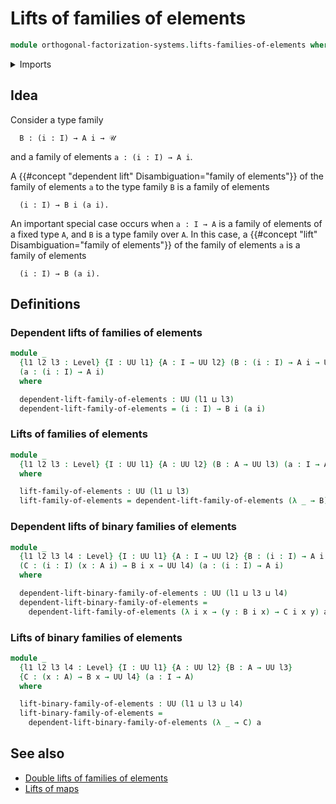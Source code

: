 # Lifts of families of elements

```agda
module orthogonal-factorization-systems.lifts-families-of-elements where
```

<details><summary>Imports</summary>

```agda
open import foundation.universe-levels
```

</details>

## Idea

Consider a type family

```text
  B : (i : I) → A i → 𝒰
```

and a family of elements `a : (i : I) → A i`.

A {{#concept "dependent lift" Disambiguation="family of elements"}} of the
family of elements `a` to the type family `B` is a family of elements

```text
  (i : I) → B i (a i).
```

An important special case occurs when `a : I → A` is a family of elements of a
fixed type `A`, and `B` is a type family over `A`. In this case, a
{{#concept "lift" Disambiguation="family of elements"}} of the family of
elements `a` is a family of elements

```text
  (i : I) → B (a i).
```

## Definitions

### Dependent lifts of families of elements

```agda
module _
  {l1 l2 l3 : Level} {I : UU l1} {A : I → UU l2} (B : (i : I) → A i → UU l3)
  (a : (i : I) → A i)
  where

  dependent-lift-family-of-elements : UU (l1 ⊔ l3)
  dependent-lift-family-of-elements = (i : I) → B i (a i)
```

### Lifts of families of elements

```agda
module _
  {l1 l2 l3 : Level} {I : UU l1} {A : UU l2} (B : A → UU l3) (a : I → A)
  where

  lift-family-of-elements : UU (l1 ⊔ l3)
  lift-family-of-elements = dependent-lift-family-of-elements (λ _ → B) a
```

### Dependent lifts of binary families of elements

```agda
module _
  {l1 l2 l3 l4 : Level} {I : UU l1} {A : I → UU l2} {B : (i : I) → A i → UU l3}
  (C : (i : I) (x : A i) → B i x → UU l4) (a : (i : I) → A i)
  where

  dependent-lift-binary-family-of-elements : UU (l1 ⊔ l3 ⊔ l4)
  dependent-lift-binary-family-of-elements =
    dependent-lift-family-of-elements (λ i x → (y : B i x) → C i x y) a
```

### Lifts of binary families of elements

```agda
module _
  {l1 l2 l3 l4 : Level} {I : UU l1} {A : UU l2} {B : A → UU l3}
  {C : (x : A) → B x → UU l4} (a : I → A)
  where

  lift-binary-family-of-elements : UU (l1 ⊔ l3 ⊔ l4)
  lift-binary-family-of-elements =
    dependent-lift-binary-family-of-elements (λ _ → C) a
```

## See also

- [Double lifts of families of elements](orthogonal-factorization-systems.double-lifts-families-of-elements.md)
- [Lifts of maps](orthogonal-factorization-systems.lifts-of-maps.md)
